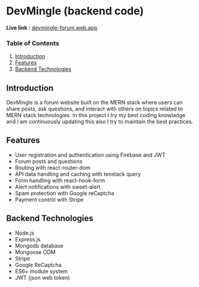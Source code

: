 # DevMingle (backend code)

**Live link :** [devmingle-forum.web.app](https://devmingle-forum.web.app)

### Table of Contents

1. [Introduction](#introduction)
2. [Features](#features)
3. [Backend Technologies](#backend-technologies)

## Introduction

DevMingle is a forum website built on the MERN stack where users can share posts, ask questions, and interact with others on topics related to MERN stack technologies. In this project I try my best coding knowladge and I am continuously updating this also I try to maintain the best practices.

## Features

- User registration and authentication using Firebase and JWT
- Forum posts and questions
- Routing with react-router-dom
- API data handling and caching with tenstack query
- Form handling with react-hook-form
- Alert notifications with sweet-alert
- Spam protection with Google reCaptcha
- Payment control with Stripe

## Backend Technologies

- Node.js
- Express.js
- Mongodb database
- Mongoose ODM
- Stripe
- Google ReCaptcha
- ES6+ module system
- JWT (json web token)
